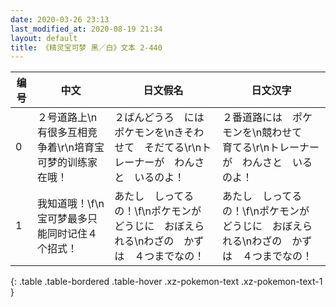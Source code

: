 ```yaml
---
date: 2020-03-26 23:13
last_modified_at: 2020-08-19 21:34
layout: default
title: 《精灵宝可梦 黑／白》文本 2-440
---
```

| 编号 | 中文 | 日文假名 | 日文汉字 |
| ---- | ---- | ---- | --- |
| 0 | ２号道路上\n有很多互相竞争着\r\n培育宝可梦的训练家在哦！ | ２ばんどうろ　には　ポケモンを\nきそわせて　そだてる\r\nトレーナーが　わんさと　いるのよ！ | ２番道路には　ポケモンを\n競わせて　育てる\r\nトレーナーが　わんさと　いるのよ！ |
| 1 | 我知道哦！\f\n宝可梦最多只能同时记住４个招式！ | あたし　しってるの！\f\nポケモンが　どうじに　おぼえられる\nわざの　かずは　４つまでなの！ | あたし　しってるの！\f\nポケモンが　どうじに　おぼえられる\nわざの　かずは　４つまでなの！ |
{: .table .table-bordered .table-hover .xz-pokemon-text .xz-pokemon-text-1 }